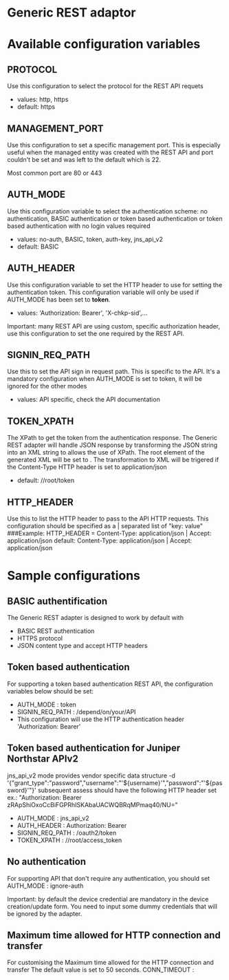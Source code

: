 Generic REST adaptor
====================

# Available configuration variables

## PROTOCOL
Use this configuration to select the protocol for the REST API requets
* values: http, https
* default: https 

## MANAGEMENT_PORT
Use this configuration to set a specific management port. This is especially useful when the managed entity was created with the REST API and port couldn't be set and was left to the default which is 22.

Most common port are 80 or 443

## AUTH_MODE
Use this configuration variable to select the authentication scheme: no authentication, BASIC authentication or token based authentication or token based authentication with no login
values required
* values: no-auth, BASIC, token, auth-key, jns_api_v2
* default: BASIC 

## AUTH_HEADER
Use this configuration variable to set the HTTP header to use for setting the authentication token.
This configuration variable will only be used if AUTH_MODE has been set to **token**.
* values: 'Authorization: Bearer',  'X-chkp-sid',...

Important: many REST API are using custom, specific authorization header, use this configuration to set the one required by the REST API.

## SIGNIN_REQ_PATH
Use this to set the API sign in request path. This is specific to the API.
It's a mandatory configuration when AUTH_MODE is set to token, it will be ignored for the other modes
* values: API specific, check the API documentation

## TOKEN_XPATH
The XPath to get the token from the authentication response.
The Generic REST adapter will handle JSON response by transforming the JSON string into an XML string to allows the use of XPath. The root element of the generated XML will be set to <root>.
The transformation to XML will be trigered if the Content-Type HTTP header is set to application/json
* default: //root/token

## HTTP_HEADER
Use this to list the HTTP header to pass to the API HTTP requests.
This configuration should be specified as a | separated list of "key: value"
###Example:
HTTP_HEADER = Content-Type: application/json | Accept: application/json
default: Content-Type: application/json | Accept: application/json
 

# Sample configurations
## BASIC authentification
The Generic REST adapter is designed to work by default with 
* BASIC REST authentication
* HTTPS protocol
* JSON content type and accept HTTP headers

## Token based authentication
For supporting a token based authentication REST API, the configuration variables below should be set:
* AUTH_MODE : token
* SIGNIN_REQ_PATH : /depend/on/your/API
* This configuration will use the HTTP authentication header 'Authorization: Bearer'

## Token based authentication for Juniper Northstar APIv2
jns_api_v2 mode provides vendor specific data structure
-d '{"grant_type":"password","username":"'${username}'","password":"'${password}'"}'
subsequent assess should have the following HTTP header set ex.: "Authorization: Bearer zRApShiOxoCcBiFGPRhISKAbaUACWQBRqMPmaq40/NU=" 
* AUTH_MODE : jns_api_v2
* AUTH_HEADER : Authorization: Bearer
* SIGNIN_REQ_PATH : /oauth2/token
* TOKEN_XPATH : //root/access_token

## No authentication
For supporting API that don't require any authentication, you should set 
AUTH_MODE : ignore-auth

Important: by default the device credential are mandatory in the device creation/update form.
You need to input some dummy credentials that will be ignored by the adapter.

## Maximum time allowed for HTTP connection and transfer
For customising the Maximum time allowed for the HTTP connection and transfer
The default value is set to 50 seconds.
CONN_TIMEOUT : <an integer>

